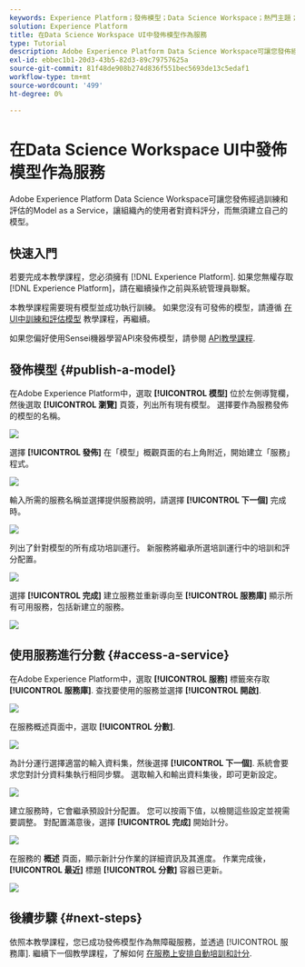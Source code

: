 ```yaml
---
keywords: Experience Platform；發佈模型；Data Science Workspace；熱門主題；服務分數
solution: Experience Platform
title: 在Data Science Workspace UI中發佈模型作為服務
type: Tutorial
description: Adobe Experience Platform Data Science Workspace可讓您發佈經過訓練和評估的Model as a Service，讓組織內的使用者對資料評分，而無須建立自己的模型。
exl-id: ebbec1b1-20d3-43b5-82d3-89c79757625a
source-git-commit: 81f48de908b274d836f551bec5693de13c5edaf1
workflow-type: tm+mt
source-wordcount: '499'
ht-degree: 0%

---
```


# 在Data Science Workspace UI中發佈模型作為服務

Adobe Experience Platform Data Science Workspace可讓您發佈經過訓練和評估的Model as a Service，讓組織內的使用者對資料評分，而無須建立自己的模型。

## 快速入門

若要完成本教學課程，您必須擁有 [!DNL Experience Platform]. 如果您無權存取 [!DNL Experience Platform]，請在繼續操作之前與系統管理員聯繫。

本教學課程需要現有模型並成功執行訓練。 如果您沒有可發佈的模型，請遵循 [在UI中訓練和評估模型](./train-evaluate-model-ui.md) 教學課程，再繼續。

如果您偏好使用Sensei機器學習API來發佈模型，請參閱 [API教學課程](./publish-model-service-api.md).

## 發佈模型 {#publish-a-model}

在Adobe Experience Platform中，選取 **[!UICONTROL 模型]** 位於左側導覽欄，然後選取 **[!UICONTROL 瀏覽]** 頁簽，列出所有現有模型。 選擇要作為服務發佈的模型的名稱。

![](../images/models-recipes/publish-model/browse_model.png)

選擇 **[!UICONTROL 發佈]** 在「模型」概觀頁面的右上角附近，開始建立「服務」程式。

![](../images/models-recipes/publish-model/view_training.png)

輸入所需的服務名稱並選擇提供服務說明，請選擇 **[!UICONTROL 下一個]** 完成時。

![](../images/models-recipes/publish-model/configure_training.png)

列出了針對模型的所有成功培訓運行。 新服務將繼承所選培訓運行中的培訓和評分配置。

![](../images/models-recipes/publish-model/select_training_run.png)

選擇 **[!UICONTROL 完成]** 建立服務並重新導向至 **[!UICONTROL 服務庫]** 顯示所有可用服務，包括新建立的服務。

![](../images/models-recipes/publish-model/service_gallery.png)

## 使用服務進行分數 {#access-a-service}

在Adobe Experience Platform中，選取 **[!UICONTROL 服務]** 標籤來存取 **[!UICONTROL 服務庫]**. 查找要使用的服務並選擇 **[!UICONTROL 開啟]**.

![](../images/models-recipes/publish-model/open_service.png)

在服務概述頁面中，選取 **[!UICONTROL 分數]**.

![](../images/models-recipes/publish-model/score_service.png)

為計分運行選擇適當的輸入資料集，然後選擇 **[!UICONTROL 下一個]**. 系統會要求您對計分資料集執行相同步驟。 選取輸入和輸出資料集後，即可更新設定。

![](../images/models-recipes/publish-model/select_datasets.png)

建立服務時，它會繼承預設計分配置。 您可以按兩下值，以檢閱這些設定並視需要調整。 對配置滿意後，選擇 **[!UICONTROL 完成]** 開始計分。

![](../images/models-recipes/publish-model/scoring_configs.png)

在服務的 **概述** 頁面，顯示新計分作業的詳細資訊及其進度。 作業完成後， **[!UICONTROL 最近]** 標題 **[!UICONTROL 分數]** 容器已更新。

![](../images/models-recipes/publish-model/pending_scoring.png)

## 後續步驟 {#next-steps}

依照本教學課程，您已成功發佈模型作為無障礙服務，並透過 [!UICONTROL 服務庫]. 繼續下一個教學課程，了解如何 [在服務上安排自動培訓和計分](./schedule-models-ui.md).

